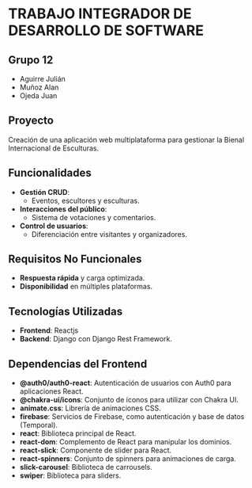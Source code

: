 # TRABAJO INTEGRADOR DE DESARROLLO DE SOFTWARE

## Grupo 12
- Aguirre Julián
- Muñoz Alan
- Ojeda Juan

## Proyecto
Creación de una aplicación web multiplataforma para gestionar la Bienal Internacional de Esculturas.

## Funcionalidades
- **Gestión CRUD**: 
  - Eventos, escultores y esculturas.
- **Interacciones del público**:
  - Sistema de votaciones y comentarios.
- **Control de usuarios**:
  - Diferenciación entre visitantes y organizadores.

## Requisitos No Funcionales
- **Respuesta rápida** y carga optimizada.
- **Disponibilidad** en múltiples plataformas.

## Tecnologías Utilizadas
- **Frontend**: Reactjs 
- **Backend**: Django con Django Rest Framework.

## Dependencias del Frontend 
- **@auth0/auth0-react**: Autenticación de usuarios con Auth0 para aplicaciones React.
- **@chakra-ui/icons**: Conjunto de íconos para utilizar con Chakra UI.
- **animate.css**: Librería de animaciones CSS.
- **firebase**: Servicios de Firebase, como autenticación y base de datos (Temporal).
- **react**: Biblioteca principal de React.
- **react-dom**: Complemento de React para manipular los dominios.
- **react-slick**: Componente de slider para React.
- **react-spinners**: Conjunto de spinners para animaciones de carga.
- **slick-carousel**: Biblioteca de carrousels.
- **swiper**: Biblioteca para sliders.


